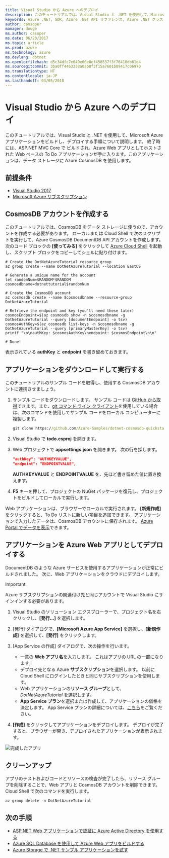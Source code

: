 ```yaml
---
title: Visual Studio から Azure へのデプロイ
description: このチュートリアルでは、Visual Studio と .NET を使用して、Microsoft Azure アプリケーションをビルドし、デプロイする手順について説明します。
keywords: Azure .NET, SDK, Azure .NET API リファレンス, Azure .NET クラス ライブラリ
author: camsoper
manager: douge
ms.author: casoper
ms.date: 06/20/2017
ms.topic: article
ms.prod: azure
ms.technology: azure
ms.devlang: dotnet
ms.openlocfilehash: d5c34dfc7e649e00e8ef458537f3f76410db61d4
ms.sourcegitcommit: 3ba0ff4463338a0ab0f3f15a7601b89417c06970
ms.translationtype: HT
ms.contentlocale: ja-JP
ms.lasthandoff: 03/05/2018
---
```

# <a name="deploy-to-azure-from-visual-studio"></a>Visual Studio から Azure へのデプロイ

このチュートリアルでは、Visual Studio と .NET を使用して、Microsoft Azure アプリケーションをビルドし、デプロイする手順について説明します。  終了時には、ASP.NET MVC Core で ビルドされ、Azure Web アプリとしてホストされた Web ベースの To Do アプリケーションが手に入ります。このアプリケーションは、データ ストレージに Azure CosmosDB を使用します。

## <a name="prerequisites"></a>前提条件

* [Visual Studio 2017](https://www.visualstudio.com/downloads/)
* [Microsoft Azure サブスクリプション](https://azure.microsoft.com/free/)

## <a name="create-a-cosmosdb-account"></a>CosmosDB アカウントを作成する

このチュートリアルでは、CosmosDB をデータ ストレージに使うので、アカウントを作成する必要があります。  ローカルまたは Cloud Shell で次のスクリプトを実行して、Azure CosmosDB DocumentDB API アカウントを作成します。  次のコード ブロックの **[使ってみる]** をクリックして [Azure Cloud Shell](/azure/cloud-shell/) を起動し、スクリプト ブロックをコピーしてシェルに貼り付けます。

```azurecli-interactive
# Create the DotNetAzureTutorial resource group
az group create --name DotNetAzureTutorial --location EastUS

# Generate a unique name for the account
let randomNum=$RANDOM*$RANDOM
cosmosdbname=dotnettutorial$randomNum

# Create the CosmosDB account
az cosmosdb create --name $cosmosdbname --resource-group DotNetAzureTutorial

# Retrieve the endpoint and key (you'll need these later)
cosmosEndpoint=$(az cosmosdb show -n $cosmosdbname -g DotNetAzureTutorial --query [documentEndpoint] -o tsv)
cosmosAuthKey=$(az cosmosdb list-keys -n $cosmosdbname -g DotNetAzureTutorial --query [primaryMasterKey] -o tsv)
printf "\n\nauthKey: $cosmosAuthKey\nendpoint: $cosmosEndpoint\n\n"

# Done!

```

表示されている **authKey** と **endpoint** を書き留めておきます。 

## <a name="downloading-and-running-the-application"></a>アプリケーションをダウンロードして実行する

このチュートリアルのサンプル コードを取得し、使用する CosmosDB アカウントに連携させましょう。

1. サンプル コードをダウンロードします。  サンプル コードは [GitHub から取得](https://github.com/Azure-Samples/dotnet-cosmosdb-quickstart/)できます。また、[git コマンド ライン クライアント](https://git-scm.com/)を使用している場合は、次のコマンドを使用してサンプル コードをローカル コンピューターに複製します。

    ```cmd
    git clone https://github.com/Azure-Samples/dotnet-cosmosdb-quickstart
    ```

2. Visual Studio で **todo.csproj** を開きます。

3. Web プロジェクトで **appsettings.json** を開きます。  次の行を探します。

    ```json
    "authKey": "AUTHKEYVALUE",
    "endpoint": "ENDPOINTVALUE",
    ```
    **AUTHKEYVALUE** と **ENDPOINTVALUE** を、先ほど書き留めた値に置き換えます。

4. **F5** キーを押して、プロジェクトの NuGet パッケージを復元し、プロジェクトをビルドしてローカルで実行します。

Web アプリケーションは、ブラウザーでローカルで実行されます。  **[新規作成]** をクリックすると、To Do リストに新しい項目を追加できます。  アプリケーションで入力したデータは、CosmosDB アカウントに保存されます。  [Azure Portal でデータを表示](/azure/documentdb/documentdb-view-json-document-explorer)できます。

## <a name="deploying-the-application-as-an-azure-web-app"></a>アプリケーションを Azure Web アプリとしてデプロイする

DocumentDB のような Azure サービスを使用するアプリケーションが正常にビルドされました。  次に、Web アプリケーションをクラウドにデプロイします。

> [!IMPORTANT]
> Azure サブスクリプションの関連付け先と同じアカウントで Visual Studio にサインインする必要があります。

1. Visual Studio のソリューション エクスプローラーで、プロジェクト名を右クリックし、**[発行...]** を選択します。

2. [発行] ダイアログで、**[Microsoft Azure App Service]** を選択し、**[新規作成]** を選択して、**[発行]** をクリックします。

3. [App Service の作成] ダイアログで、次の操作を行います。

    * 一意の **Web アプリ名**を入力します。  これはアプリの URL の一部になります。
    * デプロイ先となる Azure **サブスクリプション**を選択します。  以前に Cloud Shell にログインしたときと同じサブスクリプションを使用します。
    * Web アプリケーションの**リソース グループ**として、*DotNetAzureTutorial* を選択します。
    * **App Service プラン**を選択または作成して、アプリケーションの価格を決定します。  App Service プランの詳細については、[こちら](/azure/app-service/azure-web-sites-web-hosting-plans-in-depth-overview)をご覧ください。

4. **[作成]** をクリックしてアプリケーションをデプロイします。  デプロイが完了すると、ブラウザーが開き、デプロイされたアプリケーションが表示されます。

![完成したアプリ](./media/dotnet-quickstart/todo.png)

## <a name="clean-up"></a>クリーンアップ

アプリのテストおよびコードとリソースの検査が完了したら、リソース グループを削除することで、Web アプリと CosmosDB アカウントを削除できます。 Cloud Shell で次のコマンドを実行します。

```azurecli-interactive
az group delete -n DotNetAzureTutorial
```

## <a name="next-steps"></a>次の手順

* [ASP.NET Web アプリケーションで認証に Azure Active Directory を使用する](/azure/active-directory/develop/active-directory-devquickstarts-webapp-dotnet)
* [Azure SQL Database を使用して Azure Web アプリをビルドする](/azure/app-service-web/web-sites-dotnet-get-started)
* [Azure Storage で .NET サンプル アプリケーションを試す](/azure/storage/storage-samples-dotnet)


